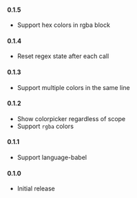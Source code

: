 #### 0.1.5

* Support hex colors in rgba block

#### 0.1.4

* Reset regex state after each call

#### 0.1.3

* Support multiple colors in the same line

#### 0.1.2

* Show colorpicker regardless of scope
* Support `rgba` colors

#### 0.1.1

* Support language-babel

#### 0.1.0

* Initial release
